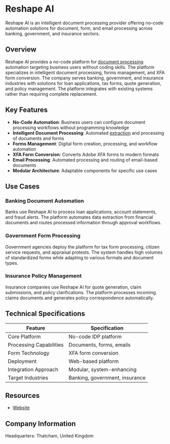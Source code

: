 # Reshape AI

Reshape AI is an intelligent document processing provider offering no-code automation solutions for document, form, and email processing across banking, government, and insurance sectors.

## Overview

Reshape AI provides a no-code platform for [document processing](../../capabilities/document-understanding/index.md) automation targeting business users without coding skills. The platform specializes in intelligent document processing, forms management, and XFA form conversion. The company serves banking, government, and insurance industries with solutions for loan applications, tax forms, quote generation, and policy management. The platform integrates with existing systems rather than requiring complete replacement.

## Key Features

- **No-Code Automation**: Business users can configure document processing workflows without programming knowledge
- **Intelligent Document Processing**: Automated [extraction](../../capabilities/extraction/index.md) and processing of documents and forms
- **Forms Management**: Digital form creation, processing, and workflow automation
- **XFA Form Conversion**: Converts Adobe XFA forms to modern formats
- **Email Processing**: Automated processing and routing of email-based documents
- **Modular Architecture**: Adaptable components for specific use cases

## Use Cases

### Banking Document Automation

Banks use Reshape AI to process loan applications, account statements, and fraud alerts. The platform automates data extraction from financial documents and routes processed information through approval workflows.

### Government Form Processing

Government agencies deploy the platform for tax form processing, citizen service requests, and appraisal protests. The system handles high volumes of standardized forms while adapting to various formats and document types.

### Insurance Policy Management

Insurance companies use Reshape AI for quote generation, claim submissions, and policy clarifications. The platform processes incoming claims documents and generates policy correspondence automatically.

## Technical Specifications

| Feature | Specification |
|---------|---------------|
| Core Platform | No-code IDP platform |
| Processing Capabilities | Documents, forms, emails |
| Form Technology | XFA form conversion |
| Deployment | Web-based platform |
| Integration Approach | Modular, system-enhancing |
| Target Industries | Banking, government, insurance |

## Resources

- [Website](https://reshape-ai.com)

## Company Information

Headquarters: Thatcham, United Kingdom
